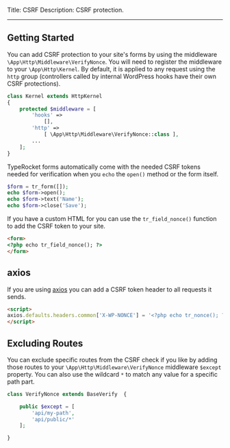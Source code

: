 Title: CSRF
Description: CSRF protection.

---

## Getting Started

You can add CSRF protection to your site's forms by using the middleware `\App\Http\Middleware\VerifyNonce`. You will need to register the middleware to your `\App\Http\Kernel`. By default, it is applied to any request using the `http` group (controllers called by internal WordPress hooks have their own CSRF protections).

```php
class Kernel extends HttpKernel
{
    protected $middleware = [
        'hooks' =>
            [],
        'http' =>
            [ \App\Http\Middleware\VerifyNonce::class ],
        ...
    ];
}
```

TypeRocket forms automatically come with the needed CSRF tokens needed for verification when you `echo` the `open()` method or the form itself.

```php
$form = tr_form([]);
echo $form->open();
echo $form->text('Name');
echo $form->close('Save');
```

If you have a custom HTML for you can use the `tr_field_nonce()` function to add the CSRF token to your site.

```html
<form>
<?php echo tr_field_nonce(); ?>
</form>
```

## axios

If you are using [axios](https://github.com/axios/axios) you can add a CSRF token header to all requests it sends.

```html
<script>
axios.defaults.headers.common['X-WP-NONCE'] = '<?php echo tr_nonce(); ?>';
</script>
```

## Excluding Routes

You can exclude specific routes from the CSRF check if you like by adding those routes to your `\App\Http\Middleware\VerifyNonce` middleware `$except` property. You can also use the wildcard `*` to match any value for a specific path part. 

```php
class VerifyNonce extends BaseVerify  {

    public $except = [
        'api/my-path',
        'api/public/*'
    ];

}
```
